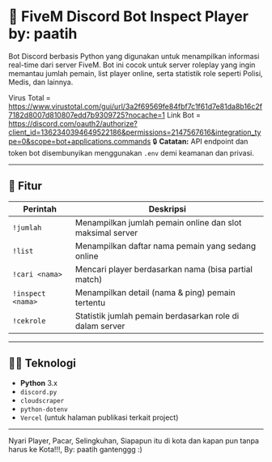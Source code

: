 # 🤖 FiveM Discord Bot Inspect Player by: paatih

Bot Discord berbasis Python yang digunakan untuk menampilkan informasi real-time dari server FiveM. Bot ini cocok untuk server roleplay yang ingin memantau jumlah pemain, list player online, serta statistik role seperti Polisi, Medis, dan lainnya.

Virus Total = https://www.virustotal.com/gui/url/3a2f69569fe84fbf7c1f61d7e81da8b16c2f7182d8007d810807edd7b9309725?nocache=1
Link Bot = https://discord.com/oauth2/authorize?client_id=1362340394649522186&permissions=2147567616&integration_type=0&scope=bot+applications.commands
🔒 **Catatan:** API endpoint dan token bot disembunyikan menggunakan `.env` demi keamanan dan privasi.

---

## 🚀 Fitur

| Perintah     | Deskripsi                                                                 |
|--------------|--------------------------------------------------------------------------|
| `!jumlah`     | Menampilkan jumlah pemain online dan slot maksimal server               |
| `!list`       | Menampilkan daftar nama pemain yang sedang online                       |
| `!cari <nama>` | Mencari player berdasarkan nama (bisa partial match)                   |
| `!inspect <nama>` | Menampilkan detail (nama & ping) pemain tertentu                   |
| `!cekrole`    | Statistik jumlah pemain berdasarkan role di dalam server                |

---

## 🧑‍💻 Teknologi

- **Python** 3.x
- `discord.py`
- `cloudscraper`
- `python-dotenv`
- `Vercel` (untuk halaman publikasi terkait project)

---

Nyari Player, Pacar, Selingkuhan, Siapapun itu di kota dan kapan pun tanpa harus ke Kota!!!, By: paatih gantenggg :)
